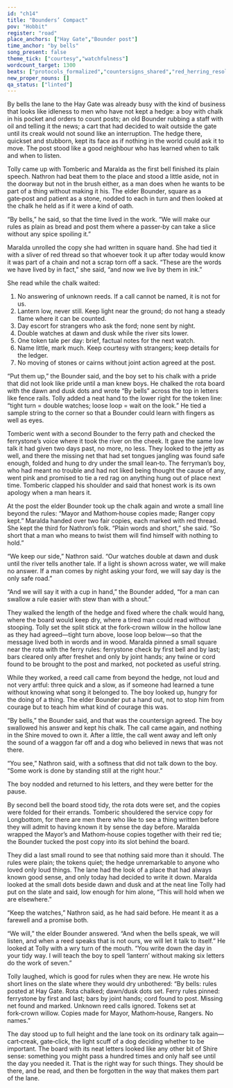 ```yaml
---
id: "ch14"
title: "Bounders’ Compact"
pov: "Hobbit"
register: "road"
place_anchors: ["Hay Gate","Bounder post"]
time_anchor: "by bells"
song_present: false
theme_tick: ["courtesy","watchfulness"]
wordcount_target: 1300
beats: ["protocols_formalized","countersigns_shared","red_herring_resolved","return_with_addition"]
new_proper_nouns: []
qa_status: ["linted"]
---
```

By bells the lane to the Hay Gate was already busy with the kind of business that looks like idleness to men who have not kept a hedge: a boy with chalk in his pocket and orders to count posts; an old Bounder rubbing a staff with oil and telling it the news; a cart that had decided to wait outside the gate until its creak would not sound like an interruption. The hedge there, quickset and stubborn, kept its face as if nothing in the world could ask it to move. The post stood like a good neighbour who has learned when to talk and when to listen.

Tolly came up with Tomberic and Maralda as the first bell finished its plain speech. Nathron had beat them to the place and stood a little aside, not in the doorway but not in the brush either, as a man does when he wants to be part of a thing without making it his. The elder Bounder, square as a gate‑post and patient as a stone, nodded to each in turn and then looked at the chalk he held as if it were a kind of oath.

“By bells,” he said, so that the time lived in the work. “We will make our rules as plain as bread and post them where a passer‑by can take a slice without any spice spoiling it.”

Maralda unrolled the copy she had written in square hand. She had tied it with a sliver of red thread so that whoever took it up after today would know it was part of a chain and not a scrap torn off a sack. “These are the words we have lived by in fact,” she said, “and now we live by them in ink.”

She read while the chalk waited:

1) No answering of unknown reeds. If a call cannot be named, it is not for us.
2) Lantern low, never still. Keep light near the ground; do not hang a steady flame where it can be counted.
3) Day escort for strangers who ask the ford; none sent by night.
4) Double watches at dawn and dusk while the river sits lower.
5) One token tale per day: brief, factual notes for the next watch.
6) Name little, mark much. Keep courtesy with strangers; keep details for the ledger.
7) No moving of stones or cairns without joint action agreed at the post.

“Put them up,” the Bounder said, and the boy set to his chalk with a pride that did not look like pride until a man knew boys. He chalked the rota board with the dawn and dusk dots and wrote “By bells” across the top in letters like fence rails. Tolly added a neat hand to the lower right for the token line: “tight turn = double watches; loose loop = wait on the look.” He tied a sample string to the corner so that a Bounder could learn with fingers as well as eyes.

Tomberic went with a second Bounder to the ferry path and checked the ferrystone’s voice where it took the river on the cheek. It gave the same low talk it had given two days past, no more, no less. They looked to the jetty as well, and there the missing net that had set tongues jangling was found safe enough, folded and hung to dry under the small lean‑to. The ferryman’s boy, who had meant no trouble and had not liked being thought the cause of any, went pink and promised to tie a red rag on anything hung out of place next time. Tomberic clapped his shoulder and said that honest work is its own apology when a man hears it.

At the post the elder Bounder took up the chalk again and wrote a small line beyond the rules: “Mayor and Mathom‑house copies made; Ranger copy kept.” Maralda handed over two fair copies, each marked with red thread. She kept the third for Nathron’s folk. “Plain words and short,” she said. “So short that a man who means to twist them will find himself with nothing to hold.”

“We keep our side,” Nathron said. “Our watches double at dawn and dusk until the river tells another tale. If a light is shown across water, we will make no answer. If a man comes by night asking your ford, we will say day is the only safe road.”

“And we will say it with a cup in hand,” the Bounder added, “for a man can swallow a rule easier with stew than with a shout.”

They walked the length of the hedge and fixed where the chalk would hang, where the board would keep dry, where a tired man could read without stooping. Tolly set the split stick at the fork‑crown willow in the hollow lane as they had agreed—tight turn above, loose loop below—so that the message lived both in words and in wood. Maralda pinned a small square near the rota with the ferry rules: ferrystone check by first bell and by last; bars cleared only after freshet and only by joint hands; any twine or cord found to be brought to the post and marked, not pocketed as useful string.

While they worked, a reed call came from beyond the hedge, not loud and not very artful: three quick and a slow, as if someone had learned a tune without knowing what song it belonged to. The boy looked up, hungry for the doing of a thing. The elder Bounder put a hand out, not to stop him from courage but to teach him what kind of courage this was.

“By bells,” the Bounder said, and that was the countersign agreed. The boy swallowed his answer and kept his chalk. The call came again, and nothing in the Shire moved to own it. After a little, the call went away and left only the sound of a waggon far off and a dog who believed in news that was not there.

“You see,” Nathron said, with a softness that did not talk down to the boy. “Some work is done by standing still at the right hour.”

The boy nodded and returned to his letters, and they were better for the pause.

By second bell the board stood tidy, the rota dots were set, and the copies were folded for their errands. Tomberic shouldered the service copy for Longbottom, for there are men there who like to see a thing written before they will admit to having known it by sense the day before. Maralda wrapped the Mayor’s and Mathom‑house copies together with their red tie; the Bounder tucked the post copy into its slot behind the board.

They did a last small round to see that nothing said more than it should. The rules were plain; the tokens quiet; the hedge unremarkable to anyone who loved only loud things. The lane had the look of a place that had always known good sense, and only today had decided to write it down. Maralda looked at the small dots beside dawn and dusk and at the neat line Tolly had put on the slate and said, low enough for him alone, “This will hold when we are elsewhere.”

“Keep the watches,” Nathron said, as he had said before. He meant it as a farewell and a promise both.

“We will,” the elder Bounder answered. “And when the bells speak, we will listen, and when a reed speaks that is not ours, we will let it talk to itself.” He looked at Tolly with a wry turn of the mouth. “You write down the day in your tidy way. I will teach the boy to spell ‘lantern’ without making six letters do the work of seven.”

Tolly laughed, which is good for rules when they are new. He wrote his short lines on the slate where they would dry unbothered: “By bells: rules posted at Hay Gate. Rota chalked; dawn/dusk dots set. Ferry rules pinned: ferrystone by first and last; bars by joint hands; cord found to post. Missing net found and marked. Unknown reed calls ignored. Tokens set at fork‑crown willow. Copies made for Mayor, Mathom‑house, Rangers. No names.”

The day stood up to full height and the lane took on its ordinary talk again—cart‑creak, gate‑click, the light scuff of a dog deciding whether to be important. The board with its neat letters looked like any other bit of Shire sense: something you might pass a hundred times and only half see until the day you needed it. That is the right way for such things. They should be there, and be read, and then be forgotten in the way that makes them part of the lane.
